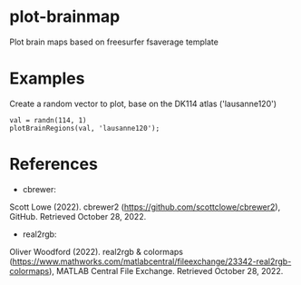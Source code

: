 # plot-brainmap
Plot brain maps based on freesurfer fsaverage template

# Examples
Create a random vector to plot, base on the DK114 atlas ('lausanne120')

```
val = randn(114, 1)
plotBrainRegions(val, 'lausanne120');
```

# References
- cbrewer: 

Scott Lowe (2022). cbrewer2 (https://github.com/scottclowe/cbrewer2), GitHub. Retrieved October 28, 2022.

- real2rgb: 

Oliver Woodford (2022). real2rgb & colormaps (https://www.mathworks.com/matlabcentral/fileexchange/23342-real2rgb-colormaps), MATLAB Central File Exchange. Retrieved October 28, 2022.
